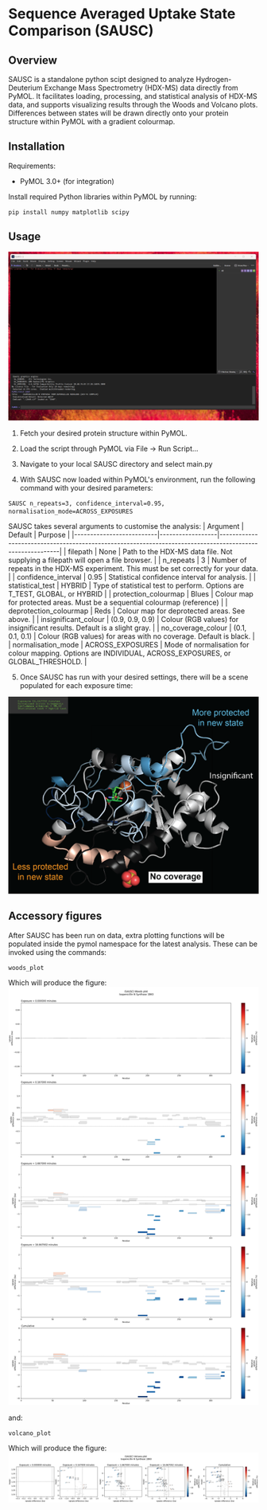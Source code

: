 # Sequence Averaged Uptake State Comparison (SAUSC)

## Overview

SAUSC is a standalone python scipt designed to analyze Hydrogen-Deuterium Exchange Mass Spectrometry (HDX-MS) data directly from PyMOL. It facilitates loading, processing, and statistical analysis of HDX-MS data, and supports visualizing results through the Woods and Volcano plots. Differences between states will be drawn directly onto your protein structure within PyMOL with a gradient colourmap.

## Installation

Requirements:
- PyMOL 3.0+ (for integration)

Install required Python libraries within PyMOL by running:
```
pip install numpy matplotlib scipy
```

## Usage
![Screenshot](for_readme/Walkthrough.gif "Walkthrough usage.")


1. Fetch your desired protein structure within PyMOL.

2. Load the script through PyMOL via File -> Run Script...

3. Navigate to your local SAUSC directory and select main.py

4. With SAUSC now loaded within PyMOL's environment, run the following command with your desired parameters:
```
SAUSC n_repeats=3, confidence_interval=0.95, normalisation_mode=ACROSS_EXPOSURES
```
SAUSC takes several arguments to customise the analysis:
| Argument                 | Default          | Purpose                                                                                                  |
|--------------------------|------------------|----------------------------------------------------------------------------------------------------------|
| filepath                 | None             | Path to the HDX-MS data file. Not supplying a filepath will open a file browser.                         |
| n_repeats                | 3                | Number of repeats in the HDX-MS experiment. This must be set correctly for your data.                    |
| confidence_interval      | 0.95             | Statistical confidence interval for analysis.                                                            |
| statistical_test         | HYBRID           | Type of statistical test to perform. Options are T_TEST, GLOBAL, or HYBRID                               |
| protection_colourmap     | Blues            | Colour map for protected areas. Must be a sequential colourmap (reference)                               |
| deprotection_colourmap   | Reds             | Colour map for deprotected areas. See above.                                                             |
| insignificant_colour     | (0.9, 0.9, 0.9)  | Colour (RGB values) for insignificant results. Default is a slight gray.                                 |
| no_coverage_colour       | (0.1, 0.1, 0.1)  | Colour (RGB values) for areas with no coverage. Default is black.                                        |
| normalisation_mode       | ACROSS_EXPOSURES | Mode of normalisation for colour mapping. Options are INDIVIDUAL, ACROSS_EXPOSURES, or GLOBAL_THRESHOLD. |


5. Once SAUSC has run with your desired settings, there will be a scene populated for each exposure time:

![Screenshot](for_readme/example_structure_1bk0.png "Example of coloured structure.")

## Accessory figures

After SAUSC has been run on data, extra plotting functions will be populated inside the pymol namespace for the latest analysis.
These can be invoked using the commands:

```
woods_plot
```

Which will produce the figure:
![Screenshot](for_readme/example_woods_plot_1bk0.png "Example of woods plot.")

and:

```
volcano_plot
```

Which will produce the figure:
![Screenshot](for_readme/example_volcano_plot_1bk0.png "Example of volcano plot.")




